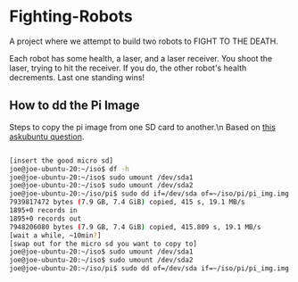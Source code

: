 # Fighting-Robots
A project where we attempt to build two robots to FIGHT TO THE DEATH.

Each robot has some health, a laser, and a laser receiver. You shoot the laser, trying to hit the receiver. If you do, the other robot's health decrements. Last one standing wins!

## How to dd the Pi Image
Steps to copy the pi image from one SD card to another.\n
Based on [this askubuntu question](https://askubuntu.com/questions/227924/sd-card-cloning-using-the-dd-command).

```bash

[insert the good micro sd]
joe@joe-ubuntu-20:~/iso$ df -h
joe@joe-ubuntu-20:~/iso$ sudo umount /dev/sda1
joe@joe-ubuntu-20:~/iso$ sudo umount /dev/sda2
joe@joe-ubuntu-20:~/iso/pi$ sudo dd if=/dev/sda of=~/iso/pi/pi_img.img bs=4M status=progress
7939817472 bytes (7.9 GB, 7.4 GiB) copied, 415 s, 19.1 MB/s
1895+0 records in
1895+0 records out
7948206080 bytes (7.9 GB, 7.4 GiB) copied, 415.809 s, 19.1 MB/s
[wait a while, ~10min?]
[swap out for the micro sd you want to copy to]
joe@joe-ubuntu-20:~/iso$ sudo umount /dev/sda1
joe@joe-ubuntu-20:~/iso$ sudo umount /dev/sda2
joe@joe-ubuntu-20:~/iso/pi$ sudo dd of=/dev/sda if=~/iso/pi/pi_img.img bs=4M status=progress

```
